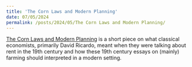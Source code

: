```yaml
---
title: 'The Corn Laws and Modern Planning'
date: 07/05/2024
permalink: /posts/2024/05/The Corn Laws and Modern Planning/
---
```


[The Corn Laws and Modern Planning](https://housingcrisis.substack.com/p/the-planning-system-is-todays-corn) 
is a short piece on what classical economists, primarily David Ricardo, meant when they were talking about rent in the 19th century
and how these 19th century essays on (mainly) farming should interpreted in a modern setting. 